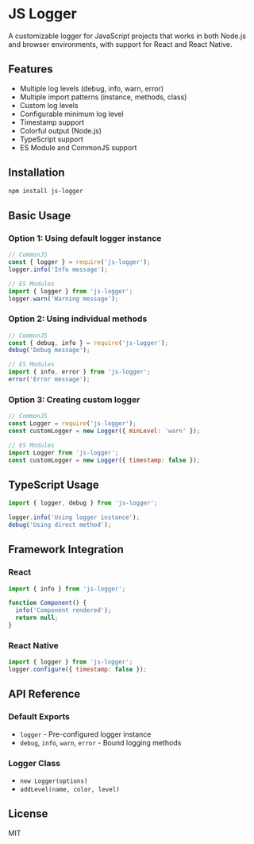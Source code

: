 # JS Logger

A customizable logger for JavaScript projects that works in both Node.js and browser environments, with support for React and React Native.

## Features

- Multiple log levels (debug, info, warn, error)
- Multiple import patterns (instance, methods, class)
- Custom log levels
- Configurable minimum log level
- Timestamp support
- Colorful output (Node.js)
- TypeScript support
- ES Module and CommonJS support

## Installation

```bash
npm install js-logger
```

## Basic Usage

### Option 1: Using default logger instance
```javascript
// CommonJS
const { logger } = require('js-logger');
logger.info('Info message');

// ES Modules
import { logger } from 'js-logger';
logger.warn('Warning message');
```

### Option 2: Using individual methods
```javascript
// CommonJS
const { debug, info } = require('js-logger');
debug('Debug message');

// ES Modules
import { info, error } from 'js-logger';
error('Error message');
```

### Option 3: Creating custom logger
```javascript
// CommonJS
const Logger = require('js-logger');
const customLogger = new Logger({ minLevel: 'warn' });

// ES Modules
import Logger from 'js-logger';
const customLogger = new Logger({ timestamp: false });
```

## TypeScript Usage
```typescript
import { logger, debug } from 'js-logger';

logger.info('Using logger instance');
debug('Using direct method');
```

## Framework Integration

### React
```javascript
import { info } from 'js-logger';

function Component() {
  info('Component rendered');
  return null;
}
```

### React Native
```javascript
import { logger } from 'js-logger';
logger.configure({ timestamp: false });
```

## API Reference

### Default Exports
- `logger` - Pre-configured logger instance
- `debug`, `info`, `warn`, `error` - Bound logging methods

### Logger Class
- `new Logger(options)`
- `addLevel(name, color, level)`

## License
MIT